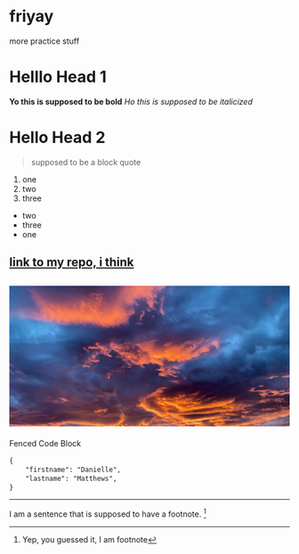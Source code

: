 # friyay
more practice stuff
# Helllo Head 1 
**Yo this is supposed to be bold**
*Ho this is supposed to be italicized*
# Hello Head 2
> supposed to be a block quote 
1. one
2. two
3. three

- two
- three
- one 

[link to my repo, i think](https://github.com/DanielleMatthews/friyay.git) 
---
![image of sunset](media/crazysun.jpg)
---
Fenced Code Block
```
{
    "firstname": "Danielle",
    "lastname": "Matthews",
}
```
---
I am a sentence that is supposed to have a footnote. 
[^1]

[^1]: Yep, you guessed it, I am footnote 
